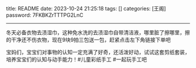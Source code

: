 title: README 
date: 2023-10-24 21:25:18 
tags: []
categories: [王阁]
password: 7FKBKZrTTTPG2LnC

---
 <!--more-->

冬天必备衣物去渍湿巾，这种免水洗的去渍湿巾自带清洁液，哪里脏了擦哪里，擦的干净还不伤衣物，现在9块9拍三包送一包，赶紧点击左下角链接下单吧



宝妈们，宝宝们对事物的认知一定充满了好奇，还活泼好动，试试这套剪纸套装，培养宝宝们的认知与动手能力！#儿童彩纸手工 #一起玩手工吧